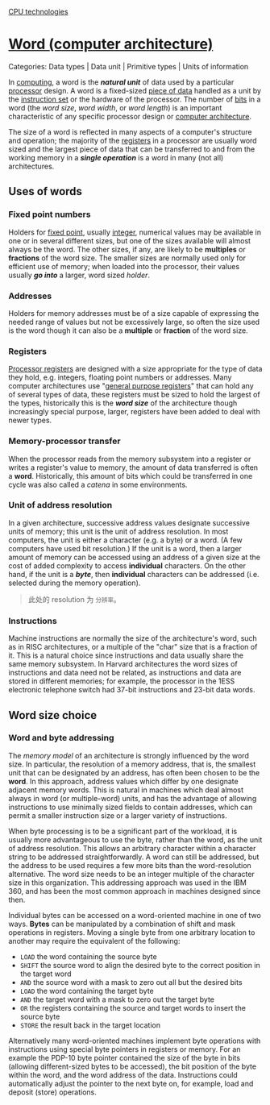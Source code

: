 [CPU technologies](https://en.wikipedia.org/wiki/Central_processing_unit)

# [Word (computer architecture)](https://en.wikipedia.org/wiki/Word_(computer_architecture))

Categories: Data types | Data unit | Primitive types | Units of information

In [computing](https://en.wikipedia.org/wiki/Computing), a word is the ***natural unit*** of data used by a particular [processor](https://en.wikipedia.org/wiki/Central_processing_unit) design. A word is a fixed-sized [piece of data](https://en.wikipedia.org/wiki/Data_(computing)) handled as a unit by the [instruction set](https://en.wikipedia.org/wiki/Instruction_set) or the hardware of the processor. The number of [bits](https://en.wikipedia.org/wiki/Bit) in a word (the *word size*, *word width*, or *word length*) is an important characteristic of any specific processor design or [computer architecture](https://en.wikipedia.org/wiki/Computer_architecture).

The size of a word is reflected in many aspects of a computer's structure and operation; the majority of the [registers](https://en.wikipedia.org/wiki/Processor_register) in a processor are usually word sized and the largest piece of data that can be transferred to and from the working memory in a ***single operation*** is a word in many (not all) architectures.

## Uses of words
### Fixed point numbers
Holders for [fixed point](https://en.wikipedia.org/wiki/Fixed-point_arithmetic), usually [integer](https://en.wikipedia.org/wiki/Integer_(computer_science)), numerical values may be available in one or in several different sizes, but one of the sizes available will almost always be the word. The other sizes, if any, are likely to be **multiples** or **fractions** of the word size. The smaller sizes are normally used only for efficient use of memory; when loaded into the processor, their values usually ***go into*** a larger, word sized *holder*.

### Addresses
Holders for memory addresses must be of a size capable of expressing the needed range of values but not be excessively large, so often the size used is the word though it can also be a **multiple** or **fraction** of the word size.

### Registers
[Processor registers](https://en.wikipedia.org/wiki/Processor_register) are designed with a size appropriate for the type of data they hold, e.g. integers, floating point numbers or addresses. Many computer architectures use "[general purpose registers](https://en.wikipedia.org/wiki/General_purpose_register)" that can hold any of several types of data, these registers must be sized to hold the largest of the types, historically this is the ***word size*** of the architecture though increasingly special purpose, larger, registers have been added to deal with newer types.

### Memory-processor transfer
When the processor reads from the memory subsystem into a register or writes a register's value to memory, the amount of data transferred is often a **word**. Historically, this amount of bits which could be transferred in one cycle was also called a *catena* in some environments.

### Unit of address resolution
In a given architecture, successive address values designate successive units of memory; this unit is the unit of address resolution. In most computers, the unit is either a character (e.g. a byte) or a word. (A few computers have used bit resolution.) If the unit is a word, then a larger amount of memory can be accessed using an address of a given size at the cost of added complexity to access **individual** characters. On the other hand, if the unit is a ***byte***, then **individual** characters can be addressed (i.e. selected during the memory operation).

> 此处的 resolution 为 `分辨率`。

### Instructions
Machine instructions are normally the size of the architecture's word, such as in RISC architectures, or a multiple of the "char" size that is a fraction of it. This is a natural choice since instructions and data usually share the same memory subsystem. In Harvard architectures the word sizes of instructions and data need not be related, as instructions and data are stored in different memories; for example, the processor in the 1ESS electronic telephone switch had 37-bit instructions and 23-bit data words.

## Word size choice
### Word and byte addressing
The *memory model* of an architecture is strongly influenced by the word size. In particular, the resolution of a memory address, that is, the smallest unit that can be designated by an address, has often been chosen to be the **word**. In this approach, address values which differ by one designate adjacent memory words. This is natural in machines which deal almost always in word (or multiple-word) units, and has the advantage of allowing instructions to use minimally sized fields to contain addresses, which can permit a smaller instruction size or a larger variety of instructions.

When byte processing is to be a significant part of the workload, it is usually more advantageous to use the byte, rather than the word, as the unit of address resolution. This allows an arbitrary character within a character string to be addressed straightforwardly. A word can still be addressed, but the address to be used requires a few more bits than the word-resolution alternative. The word size needs to be an integer multiple of the character size in this organization. This addressing approach was used in the IBM 360, and has been the most common approach in machines designed since then.

Individual bytes can be accessed on a word-oriented machine in one of two ways. **Bytes** can be manipulated by a combination of shift and mask operations in registers. Moving a single byte from one arbitrary location to another may require the equivalent of the following:

- `LOAD` the word containing the source byte  
- `SHIFT` the source word to align the desired byte to the correct position in the target word  
- `AND` the source word with a mask to zero out all but the desired bits  
- `LOAD` the word containing the target byte  
- `AND` the target word with a mask to zero out the target byte  
- `OR` the registers containing the source and target words to insert the source byte  
- `STORE` the result back in the target location  

Alternatively many word-oriented machines implement byte operations with instructions using special byte pointers in registers or memory. For an example the PDP-10 byte pointer contained the size of the byte in bits (allowing different-sized bytes to be accessed), the bit position of the byte within the word, and the word address of the data. Instructions could automatically adjust the pointer to the next byte on, for example, load and deposit (store) operations.
